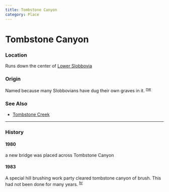 ```yaml
---
title: Tombstone Canyon
category: Place
---
```

# Tombstone Canyon
### Location

Runs down the center of [Lower Slobbovia](/Run/Lower-Slobbovia)

### Origin

Named because many Slobbovians have dug their own graves in it. <sup>[nw][]</sup>

### See Also
- [Tombstone Creek](Tombstone-Creek)

---
### History

#### 1980

a new bridge was placed across Tombstone Canyon

#### 1983

A special hill brushing work party cleared tombstone canyon of brush. This had not been done for many years. <sup>[hr][]</sup>


[hr]: History-Reports "Meany History Reports, by Idona Kellogg"
[nw]: Names-Walt "Meany Names by Walter Little, 1984"
